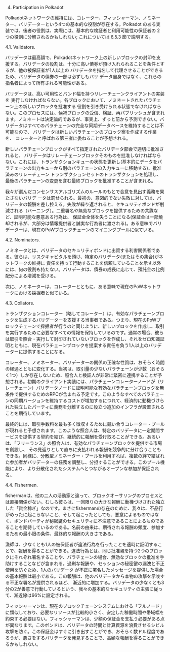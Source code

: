 4. Participation in Polkadot

Polkadotネットワークの維持には、コレーター、フィッシャーマン、ノミネーター、バリデーターという4つの基本的な役割が存在する。Polkadot のある実装では、後者の役割は、実際には、基本的な検証者と利用可能性の保証者の 2 つの役割に分解されるかもしれない; これについては 6.5.3 節で説明する。

4.1. Validators.

バリデータは最高額で、Polkadotネットワーク上の新しいブロックの封印を支援する。バリデータの役割は、十分に高い債券が預け入れられることを条件とするが、他の被保証者が1人以上の バリデータを指名して代理させることができるため、バリデータの債券の一部は必ずしもバリ データ自身ではなく、これらの指名者によって所有される可能性がある。

バリデータは、高い可用性とバンド幅を持つリレーチェーンクライアントの実装を 実行しなければならない。各ブロックにおいて、ノミネートされたパラチェーン上の新しいブロックを批准する 役割を引き受けられる状態でなければならない。このプロセスには、候補ブロックの受信、検証、再パブリッシュが含まれます。ノミネートは決定論的であるが、事実上、ずっと前から予測できない。バリデータはすべてのパラチェーンの完全な同期データベースを維持することは不可能なので、 バリデータは新しいパラチェーンのブロック案を作成する作業を、 コレーターと呼ばれる第三者に委ねることが予想される。

新しいパラチェーンブロックがすべて指定されたバリデータ部会で適切に批准されると、 バリデータはリレーチェーンブロックそのものを批准しなければならない。これには、トランザクションキューの状態を更新し(基本的にデータをパラチェーンの出力キューから別のパラチェーンの入力キューに移動する)、批准済みのリレーチェーン トランザクションセットのトランザクションを処理し、最後のパラチェーンの変更を含む最終ブロックを批准することが含まれる。

我々が選んだコンセンサスアルゴリズムのルールのもとで合意を見出す義務を果たさないバリデ ータは罰せられる。最初の、意図的でない失敗に対しては、バリデータの報酬を差し控える。失敗が繰り返されると、セキュリティボンドが削減される（バーニング）。二重署名や無効なブロックを提供するための共謀など、証明可能な悪意ある行為は、 保証金全体を失うことになる(保証金は一部焼却されるが、大部分は情報提供者と誠実な行為者に渡される)。ある意味でバリデーターは、現在のPoWブロックチェーンのマイニングプールに似ている。

4.2. Nominators.

ノミネータとは、バリデータのセキュリティボンドに出資する利害関係者である。彼らは、リスクキャピタルを預け、特定のバリデータ(またはその集合)がネットワークの維持に 責任を持って行動することを信頼していることを示す以外には、何の役割も持たない。バリデータは、債券の成長に応じて、預託金の比例配分による増減を受ける。

次に、ノミネーターは、コレーターとともに、ある意味で現在のPoWネットワークにおける採掘者と似ている。

4.3. Collators.

トランザクションコレーター（略してコレーター）は、有効なパラチェーンブロックを生成するバリデーターを支援する当事者である。つまり、現在のPoWブロックチェーンで採掘者が行うのと同じように、新しいブロックを作成し、取引を実行するために必要なすべての情報を保持しているのです。通常の場合、彼らは取引を照合・実行して封印されていないブロックを作成し、それをゼロ知識証明とともに、現在パラチェーンブロックを提案する責任を負う1人以上のバリデーターに提供することになる。

コレーター、ノミネーター、バリデーターの関係の正確な性質は、おそらく時間の経過とともに変化する。当初は、取引量の少ないパラチェーンが少数（おそらく1つ）しか存在しないため、照合人と検証人が非常に緊密に連携することが予想される。初期のクライアント実装には、パラチェーンコレーターノードが（リレーチェーン）バリデータノードに証明可能な有効なパラチェーンブロックを無条件で提供するためのRPCが含まれる予定です。このようなすべてのパラチェーンの同期バージョンを維持するコストが増加するにつれて、経済的に動機づけられた独立したパーティに義務を分離するのに役立つ追加のインフラが設置されることを期待しています。

最終的には、取引手数料を最も多く徴収するために競い合うコレーター・プールが現れると予想されます。このような照合人は、特定のバリデータに一定期間サービスを提供する契約を結び、継続的に報酬を受け取ることができる。あるいは、「フリーランス」の照合人は、有効なパラチェーンブロックを提供する市場を創設し、 その見返りとして直ちに支払われる報酬を競争的に分け合うこともできる。同様に、分散型ノミネーター・プールを利用すれば、複数の絆で結ばれた参加者がバリデーターの任務を調整し、分担することができる。このプール機能により、より分散化されたシステムへとつながるオープンな参加が保証される。

4.4. Fishermen.

fishermanは、他の二人の活動家と違って、ブロックオーサリングのプロセスとは直接関係がない。むしろ彼らは、一回限りの大きな報酬に動機づけされた独立した「賞金稼ぎ」なのです。まさにfishermanの存在のために、我々は、不品行がめったに起こらないこと、そして起こったとしても、悪意によるものではなく、ボンドパーティが秘密鍵のセキュリティに不注意であることによるものであることを期待しているのである。名前の由来は、期待される報酬の頻度、参加するための最小限の条件、最終的な報酬の大きさである。

漁師は、少なくとも1人の被保証者が違法行為を行ったことを適時に証明することで、報酬を得ることができる。違法行為とは、同じ批准親を持つ2つのブロックにそれぞれ署名することや、パラチェーンの場合、無効なブロックの批准を手助けすることなどが含まれる。過剰な報酬や、セッションの秘密鍵の漏洩と不正使用を防ぐため、1人のバリデータ が不正に署名したメッセージを提供した場合の基本報酬は最小である。この報酬は、他のバリデータから本物の攻撃を示唆する不正な署名が提供されるほど、 漸近的に増加する。バリデータの少なくとも3分の2が善意で行動しているという、我々の基本的なセキュリティの主張に従って、漸近線は66%に設定される。

フィッシャーマンは、現在のブロックチェーンシステムにおける「フルノード」に類似しており、必要なリソースが比較的小さく、安定した稼働時間や帯域幅を約束する必要はない。フィッシャーマンは、少額の保証金を支払う必要がある点が異なります。このボンドは、バリデータの時間と計算資源を浪費させるシビル攻撃を防ぐ。この保証金はすぐに引き出すことができ、おそらく数ドル程度であろうが、悪さをするバリデータを発見することで、高額な報酬を得ることができるかもしれない。


